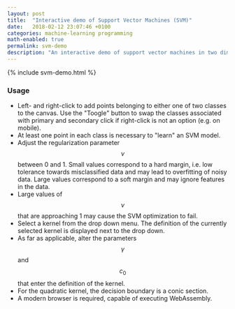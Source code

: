 ```yaml
---
layout: post
title:  "Interactive demo of Support Vector Machines (SVM)"
date:   2018-02-12 23:07:46 +0100
categories: machine-learning programming
math-enabled: true
permalink: svm-demo
description: "An interactive demo of support vector machines in two dimensions, written using WebAssembly."
---
```


{% include svm-demo.html %}

### Usage

  * Left- and right-click to add points belonging to either one of two classes to the canvas. Use the "Toogle" button to swap the classes associated with primary and secondary click if right-click is not an option (e.g. on mobile).
  * At least one point in each class is necessary to "learn" an SVM model.
  * Adjust the regularization parameter $$\nu$$ between 0 and 1. Small values correspond to a hard margin, i.e. low tolerance towards misclassified data and may lead to overfitting of noisy data. Large values correspond to a soft margin and may ignore features in the data.
  * Large values of $$\nu$$ that are approaching 1 may cause the SVM optimization to fail.
  * Select a kernel from the drop down menu. The definition of the currently selected kernel is displayed next to the drop down.
  * As far as applicable, alter the parameters $$\gamma$$ and $$c_0$$ that enter the definition of the kernel.
  * For the quadratic kernel, the decision boundary is a conic section.
  * A modern browser is required, capable of executing WebAssembly.
